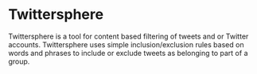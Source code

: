 # Twittersphere

Twittersphere is a tool for content based filtering of tweets and or Twitter accounts. Twittersphere uses simple inclusion/exclusion rules based on words and phrases to include or exclude tweets as belonging to part of a group.